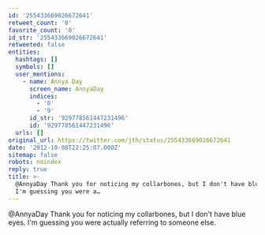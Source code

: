 ```yaml
---
id: '255433669026672641'
retweet_count: '0'
favorite_count: '0'
id_str: '255433669026672641'
retweeted: false
entities:
  hashtags: []
  symbols: []
  user_mentions:
    - name: Annya Day
      screen_name: AnnyaDay
      indices:
        - '0'
        - '9'
      id_str: '929778561447231496'
      id: '929778561447231496'
  urls: []
original_url: https://twitter.com/jth/status/255433669026672641
date: '2012-10-08T22:25:07.000Z'
sitemap: false
robots: noindex
reply: true
title: >-
  @AnnyaDay Thank you for noticing my collarbones, but I don't have blue eyes.
  I'm guessing you were a…
---
```


@AnnyaDay Thank you for noticing my collarbones, but I don't have blue eyes. I'm guessing you were actually referring to someone else.